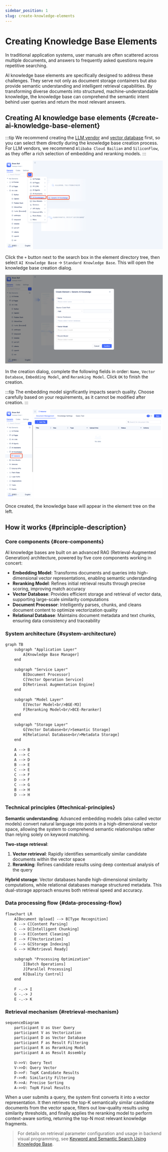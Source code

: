 ```yaml
---
sidebar_position: 1
slug: create-knowledge-elements
---
```


# Creating Knowledge Base Elements

In traditional application systems, user manuals are often scattered across multiple documents, and answers to frequently asked questions require repetitive searching.

AI knowledge base elements are specifically designed to address these challenges. They serve not only as document storage containers but also provide semantic understanding and intelligent retrieval capabilities. By transforming diverse documents into structured, machine-understandable knowledge, the knowledge base can comprehend the semantic intent behind user queries and return the most relevant answers.

## Creating AI knowledge base elements {#create-ai-knowledge-base-element}
:::tip
We recommend creating the [LLM vendor](../ai-llm/create-ai-llm#creating-llm-vendor-elements) and [vector database](./vector-database-standalone-deployment) first, so you can select them directly during the knowledge base creation process. For LLM vendors, we recommend `Alibaba Cloud Bailian` and `SiliconFlow`, as they offer a rich selection of embedding and reranking models.
:::

![Creating AI knowledge base element](./img/create-ai-knowledge-base-element.png)

Click the `+` button next to the search box in the element directory tree, then select `AI Knowledge Base` → `Standard Knowledge Base`. This will open the knowledge base creation dialog.

![Creation dialog](./img/create-popup.png)

In the creation dialog, complete the following fields in order: `Name`, `Vector Database`, `Embedding Model`, and `Reranking Model`. Click `OK` to finish the creation.

:::tip
The embedding model significantly impacts search quality. Choose carefully based on your requirements, as it cannot be modified after creation.
:::

![Display in element tree](./img/display-in-element-tree.png)

Once created, the knowledge base will appear in the element tree on the left.

## How it works {#principle-description}

### Core components {#core-components}

AI knowledge bases are built on an advanced RAG (Retrieval-Augmented Generation) architecture, powered by five core components working in concert:

- **Embedding Model**: Transforms documents and queries into high-dimensional vector representations, enabling semantic understanding
- **Reranking Model**: Refines initial retrieval results through precise scoring, improving match accuracy
- **Vector Database**: Provides efficient storage and retrieval of vector data, supporting large-scale similarity computations
- **Document Processor**: Intelligently parses, chunks, and cleans document content to optimize vectorization quality
- **Relational Database**: Maintains document metadata and text chunks, ensuring data consistency and traceability

### System architecture {#system-architecture}

```mermaid
graph TB
    subgraph "Application Layer"
        A[Knowledge Base Manager]
    end

    subgraph "Service Layer"
        B[Document Processor]
        C[Vector Operation Service]
        D[Retrieval Augmentation Engine]
    end

    subgraph "Model Layer"
        E[Vector Model<br/>BGE-M3]
        F[Reranking Model<br/>BCE-Reranker]
    end

    subgraph "Storage Layer"
        G[Vector Database<br/>Semantic Storage]
        H[Relational Database<br/>Metadata Storage]
    end

    A --> B
    A --> C
    A --> D
    B --> E
    C --> E
    C --> F
    D --> F
    C --> G
    B --> H
    D --> H
```

### Technical principles {#technical-principles}

**Semantic understanding**: Advanced embedding models (also called vector models) convert natural language into points in a high-dimensional vector space, allowing the system to comprehend semantic relationships rather than relying solely on keyword matching.

**Two-stage retrieval**:
1. **Vector retrieval**: Rapidly identifies semantically similar candidate documents within the vector space
2. **Reranking**: Refines candidate results using deep contextual analysis of the query

**Hybrid storage**: Vector databases handle high-dimensional similarity computations, while relational databases manage structured metadata. This dual-storage approach ensures both retrieval speed and accuracy.

### Data processing flow {#data-processing-flow}

```mermaid
flowchart LR
    A[Document Upload] --> B[Type Recognition]
    B --> C[Content Parsing]
    C --> D[Intelligent Chunking]
    D --> E[Content Cleaning]
    E --> F[Vectorization]
    F --> G[Storage Indexing]
    G --> H[Retrieval Ready]

    subgraph "Processing Optimization"
        I[Batch Operations]
        J[Parallel Processing]
        K[Quality Control]
    end

    F -.-> I
    G -.-> J
    E -.-> K
```

### Retrieval mechanism {#retrieval-mechanism}

```mermaid
sequenceDiagram
    participant U as User Query
    participant V as Vectorization
    participant D as Vector Database
    participant F as Result Filtering
    participant R as Reranking Model
    participant A as Result Assembly

    U->>V: Query Text
    V->>D: Query Vector
    D->>F: TopK Candidate Results
    F->>R: Similarity Filtering
    R->>A: Precise Sorting
    A->>U: TopN Final Results
```

When a user submits a query, the system first converts it into a vector representation. It then retrieves the top-K semantically similar candidate documents from the vector space, filters out low-quality results using similarity thresholds, and finally applies the reranking model to perform context-aware sorting, returning the top-N most relevant knowledge fragments.

> For details on retrieval parameter configuration and usage in backend visual programming, see [Keyword and Semantic Search Using Knowledge Base](./keyword-and-semantic-search).
